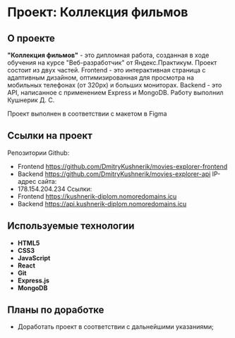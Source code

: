 # Проект: Коллекция фильмов
## О проекте
**"Коллекция фильмов"** - это дипломная работа, созданная в ходе обучения на курсе "Веб-разработчик" от Яндекс.Практикум. Проект состоит из двух частей. Frontend - это интерактивная страница с адаптивным дизайном, оптимизированная для просмотра на мобильных телефонах (от 320px) и больших мониторах. Backend - это API, написанное с применением Express и MongoDB. Работу выполнил Кушнерик Д. С.

Проект выполнен в соответствии с макетом в Figma

## Ссылки на проект
Репозитории Github:
* Frontend https://github.com/DmitryKushnerik/movies-explorer-frontend
* Backend https://github.com/DmitryKushnerik/movies-explorer-api
IP-адрес сайта:
* 178.154.204.234
Ссылки:
* Frontend https://kushnerik-diplom.nomoredomains.icu
* Backend https://api.kushnerik-diplom.nomoredomains.icu

## Используемые технологии
* **HTML5**
* **CSS3**
* **JavaScript**
* **React**
* **Git**
* **Express.js**
* **MongoDB**
## Планы по доработке
* Доработать проект в соответствии с дальнейшими указаниями;
